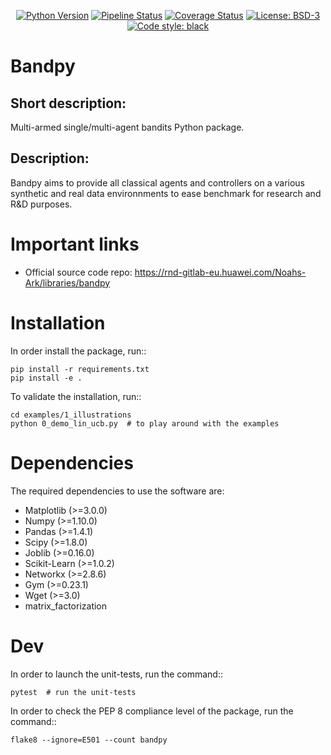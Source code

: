 <p align="center">
<a href="https://www.python.org/download/releases/3.0/"><img alt="Python Version" src="https://img.shields.io/badge/python-3-blue.svg"></a>
<a href="https://rnd-gitlab-eu.huawei.com/Noahs-Ark/libraries/bandpy/-/commits/master"><img alt="Pipeline Status" src="https://rnd-gitlab-eu.huawei.com/Noahs-Ark/libraries/bandpy/badges/master/pipeline.svg"></a>
<a href="https://rnd-gitlab-eu.huawei.com/Noahs-Ark/libraries/bandpy/-/commits/master"><img alt="Coverage Status" src="https://rnd-gitlab-eu.huawei.com/Noahs-Ark/libraries/bandpy/badges/master/coverage.svg"></a>
<a href="https://opensource.org/licenses/BSD-3-Clause"><img alt="License: BSD-3" src="https://img.shields.io/badge/License-BSD_3--Clause-blue.svg"></a>
<a href="https://github.com/psf/black"><img alt="Code style: black" src="https://img.shields.io/badge/code%20style-black-000000.svg"></a>
</p>

Bandpy
======


Short description:
------------------
Multi-armed single/multi-agent bandits Python package.

Description:
------------
Bandpy aims to provide all classical agents and controllers on a
various synthetic and real data environnments to ease benchmark for research
and R&D purposes.

Important links
===============

- Official source code repo: https://rnd-gitlab-eu.huawei.com/Noahs-Ark/libraries/bandpy

Installation
============

In order install the package, run::

    pip install -r requirements.txt
    pip install -e .


To validate the installation, run::

    cd examples/1_illustrations
    python 0_demo_lin_ucb.py  # to play around with the examples


Dependencies
============

The required dependencies to use the software are:

 * Matplotlib (>=3.0.0)
 * Numpy (>=1.10.0)
 * Pandas (>=1.4.1)
 * Scipy (>=1.8.0)
 * Joblib (>=0.16.0)
 * Scikit-Learn (>=1.0.2)
 * Networkx (>=2.8.6)
 * Gym (>=0.23.1)
 * Wget (>=3.0)
 * matrix_factorization

Dev
===

In order to launch the unit-tests, run the command::

    pytest  # run the unit-tests


In order to check the PEP 8 compliance level of the package, run the command::

    flake8 --ignore=E501 --count bandpy
